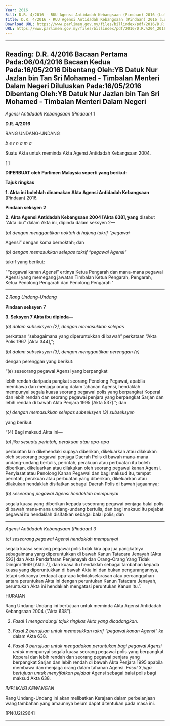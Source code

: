 ```yaml
---
Year: 2016
Bill: D.R. 4/2016 - RUU Agensi Antidadah Kebangsaan (Pindaan) 2016 (Lulus)
Title: D.R. 4/2016 - RUU Agensi Antidadah Kebangsaan (Pindaan) 2016 (Lulus)
Download URL: https://www.parlimen.gov.my/files/billindex/pdf/2016/D.R.%204_2016(bm).pdf
URL: https://www.parlimen.gov.my/files/billindex/pdf/2016/D.R.%204_2016(bm).pdf
---
```

---
Reading:
D.R. 4/2016
Bacaan Pertama Pada:06/04/2016
Bacaan Kedua Pada:16/05/2016
Dibentang Oleh:YB Datuk Nur Jazlan bin Tan Sri Mohamed -  Timbalan Menteri Dalam Negeri
Diluluskan Pada:16/05/2016
Dibentang Oleh:YB Datuk Nur Jazlan bin Tan Sri Mohamed -  Timbalan Menteri Dalam Negeri
---

_Agensi Antidadah Kebangsaan (Pindaan)_ 1

**D.R. 4/2016**

RANG UNDANG-UNDANG

_b e r n a m a_

Suatu Akta untuk meminda Akta Agensi Antidadah Kebangsaan
2004.

[ ]

**DIPERBUAT oleh Parlimen Malaysia seperti yang berikut:**

**Tajuk ringkas**

**1. Akta ini bolehlah dinamakan Akta Agensi Antidadah Kebangsaan**
(Pindaan) 2016.

**Pindaan seksyen 2**

**2. Akta Agensi Antidadah Kebangsaan 2004 [Akta 638], yang**
disebut “Akta ibu” dalam Akta ini, dipinda dalam seksyen 2—

_(a) dengan menggantikan noktah di hujung takrif “pegawai_

Agensi” dengan koma bernoktah; dan

_(b) dengan memasukkan selepas takrif “pegawai Agensi”_

takrif yang berikut:

‘ “pegawai kanan Agensi” ertinya Ketua Pengarah
dan mana-mana pegawai Agensi yang memegang
jawatan Timbalan Ketua Pengarah, Pengarah, Ketua
Penolong Pengarah dan Penolong Pengarah ’


-----

2 _Rang Undang-Undang_

**Pindaan seksyen 7**

**3. Seksyen 7 Akta ibu dipinda—**

_(a) dalam subseksyen (2), dengan memasukkan selepas_

perkataan “sebagaimana yang diperuntukkan di bawah”
perkataan “Akta Polis 1967 [Akta 344],”;

_(b) dalam subseksyen (3), dengan menggantikan perenggan (e)_

dengan perenggan yang berikut:

“(e) seseorang pegawai Agensi yang berpangkat

lebih rendah daripada pangkat seorang Penolong
Pegawai, apabila membawa dan menjaga
orang dalam tahanan Agensi, hendaklah
mempunyai segala kuasa seorang pegawai
polis yang berpangkat Koperal dan lebih
rendah dan seorang pegawai penjara yang
berpangkat Sarjan dan lebih rendah di bawah
Akta Penjara 1995 [Akta 537].”; dan

_(c) dengan memasukkan selepas subseksyen (3) subseksyen_

yang berikut:

“(4) Bagi maksud Akta ini—

_(a) jika sesuatu perintah, perakuan atau apa-apa_

perbuatan lain dikehendaki supaya
diberikan, dikeluarkan atau dilakukan oleh
seseorang pegawai penjaga Daerah Polis
di bawah mana-mana undang-undang bertulis,
perintah, perakuan atau perbuatan itu boleh
diberikan, dikeluarkan atau dilakukan oleh
seorang pegawai kanan Agensi, Penyiasat atau
Penolong Kanan Pegawai dan bagi maksud
itu, tempat perintah, perakuan atau perbuatan
yang diberikan, dikeluarkan atau dilakukan
hendaklah disifatkan sebagai Daerah Polis
di bawah jagaannya;

_(b) seseorang pegawai Agensi hendaklah mempunyai_

segala kuasa yang diberikan kepada seseorang
pegawai penjaga balai polis di bawah mana-mana
undang-undang bertulis, dan bagi maksud
itu pejabat pegawai itu hendaklah disifatkan
sebagai balai polis; dan


-----

_Agensi Antidadah Kebangsaan (Pindaan)_ 3

_(c) seseorang pegawai Agensi hendaklah mempunyai_

segala kuasa seorang pegawai polis tidak
kira apa jua pangkatnya sebagaimana yang
diperuntukkan di bawah Kanun Tatacara
Jenayah [Akta 593] dan Akta Pendaftaran
Penjenayah dan Orang-Orang Yang Tidak
Diingini 1969 [Akta 7], dan kuasa itu
hendaklah sebagai tambahan kepada kuasa yang
diperuntukkan di bawah Akta ini dan bukan
pengurangannya, tetapi sekiranya terdapat
apa-apa ketidakselarasan atau percanggahan
antara peruntukan Akta ini dengan peruntukan
Kanun Tatacara Jenayah, peruntukan Akta
ini hendaklah mengatasi peruntukan Kanun
itu.”.

HURAIAN

Rang Undang-Undang ini bertujuan untuk meminda Akta Agensi Antidadah
Kebangsaan 2004 (“Akta 638”).

2. _Fasal 1 mengandungi tajuk ringkas Akta yang dicadangkan._

3. _Fasal 2 bertujuan untuk memasukkan takrif “pegawai kanan Agensi” ke_
dalam Akta 638.

4. _Fasal 3 bertujuan untuk mengadakan peruntukan bagi pegawai Agensi untuk_
mempunyai segala kuasa seorang pegawai polis yang berpangkat Koperal dan
lebih rendah dan seorang pegawai penjara yang berpangkat Sarjan dan lebih
rendah di bawah Akta Penjara 1995 apabila membawa dan menjaga orang
dalam tahanan Agensi. _Fasal 3 juga bertujuan untuk menyifatkan pejabat_
Agensi sebagai balai polis bagi maksud Akta 638.

_IMPLIKASI KEWANGAN_

Rang Undang-Undang ini akan melibatkan Kerajaan dalam perbelanjaan wang
tambahan yang amaunnya belum dapat ditentukan pada masa ini.

[PN(U2)2964]


-----

